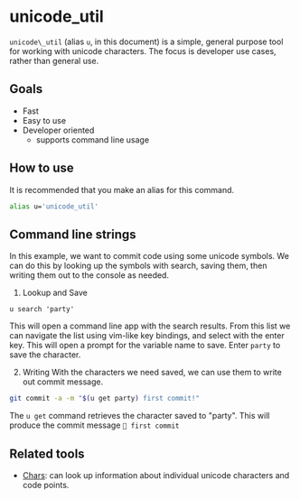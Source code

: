 # unicode\_util

`unicode\_util` (alias `u`, in this document) is a simple, general purpose tool
for working with unicode characters. The focus is developer use cases, rather
than general use.

## Goals
* Fast
* Easy to use
* Developer oriented
    * supports command line usage

## How to use
It is recommended that you make an alias for this command.

```bash
alias u='unicode_util'
```

## Command line strings
In this example, we want to commit code using some unicode symbols. We can do
this by looking up the symbols with search, saving them, then writing them out
to the console as needed.

1. Lookup and Save
```
u search 'party'
```

This will open a command line app with the search results. From this list we can
navigate the list using vim-like key bindings, and select with the enter key.
This will open a prompt for the variable name to save. Enter `party` to save the
character.

2. Writing
With the characters we need saved, we can use them to write out commit message.

```bash
git commit -a -m "$(u get party) first commit!"
```

The `u get` command retrieves the character saved to "party". This will produce
the commit message `🎉 first commit`



## Related tools
* [Chars](https://github.com/antifuchs/chars): can look up information about
  individual unicode characters and code points.
